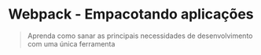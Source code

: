 # Webpack - Empacotando aplicações

> Aprenda como sanar as principais necessidades de desenvolvimento com uma única ferramenta
